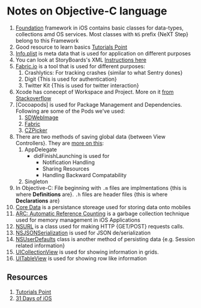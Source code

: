 # Notes on Objective-C language

1. [Foundation](https://developer.apple.com/documentation/foundation) framework in iOS contains basic classes for data-types, collections amd OS services. Most classes with `NS` prefix {NeXT Step} belong to this Framework
1. Good resource to learn basics [Tutorials Point](https://www.tutorialspoint.com/objective_c/)
1. [Info.plist](https://developer.apple.com/library/content/documentation/General/Reference/InfoPlistKeyReference/Introduction/Introduction.html) is meta data that is used for application on different purposes
1. You can look at StoryBoards's XML [Instructions here](https://stackoverflow.com/questions/30567998/how-to-open-storyboard-as-xml-source)
1. [Fabric.io](http://fabric.io/) is a tool that is used for different purposes:
    1. Crashlytics: For tracking crashes {similar to what Sentry dones}
    1. Digit {This is used for authentication}
    1. Twitter Kit {This is used for twitter interaction}
1. Xcode has conecept of Workspace and Project. More on it [from Stackoverflow](https://stackoverflow.com/questions/21631313/xcode-project-vs-xcode-workspace-differences)
1. [Cocoapods] is used for Package Management and Dependencies. Following are some of the Pods we've used:
    1. [SDWebImage](https://github.com/rs/SDWebImage)
    1. [Fabric](https://cocoapods.org/pods/Fabric)
    1. [CZPicker](https://github.com/chenzeyu/CZPicker)
1. There are two methods of saving global data {between View Controllers}. They are [more on this](http://chrisrisner.com/31-Days-of-iOS-Day-10-Singletons-and-the-AppDelegate):
    1. AppDelegate
        - didFinishLaunching is used for
            - Notification Handling
            - Sharing Resources
            - Handling Backward Compatability
    1. Singleton
1. In Objective-C: File beginning with `.m` files are implmentations {this is where **Definitions** are}. `.h` files are header files {this is where **Declarations** are}
1. [Core Data](https://en.wikipedia.org/wiki/Core_Data) is a persistance storeage used for storing data onto mobiles
1. [ARC: Automatic Reference Counting](https://clang.llvm.org/docs/AutomaticReferenceCounting.html) is a garbage collection technique used for memory management in iOS Applications
1. [NSURL](https://developer.apple.com/documentation/foundation/nsurl) is a class used for making HTTP {GET/POST} requests calls.
1. [NSJSONSerialization](https://developer.apple.com/documentation/foundation/nsjsonserialization) is used for JSON de/serialization
1. [NSUserDefaults](https://code.tutsplus.com/tutorials/ios-sdk-working-with-nsuserdefaults--mobile-6039) class is another method of persisting data {e.g. Session related information}
1. [UICollectionView](https://developer.apple.com/documentation/uikit/uicollectionview) is used for showing information in grids.
1. [UITableView](https://developer.apple.com/documentation/uikit/uitableview) is used for showing row like information

## Resources

1. [Tutorials Point](https://www.tutorialspoint.com/objective_c/)
1. [31 Days of iOS](http://chrisrisner.com/31-Days-of-iOS)
